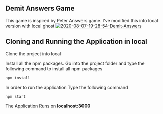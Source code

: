 ## Demit Answers Game
This game is inspired by Peter Answers game. I've modified this into local version with local ghost
<a href="https://ibb.co/92yBhWp"><img src="https://i.ibb.co/d6kXtDf/2020-08-07-19-28-54-Demit-Answers.png" alt="2020-08-07-19-28-54-Demit-Answers" border="0"></a>

## Cloning and Running the Application in local

Clone the project into local

Install all the npm packages. Go into the project folder and type the following command to install all npm packages

```bash
npm install
```

In order to run the application Type the following command

```bash
npm start
```

The Application Runs on **localhost:3000**
